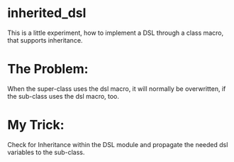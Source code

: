 inherited_dsl
=============

This is a little experiment, how to implement a DSL through a class macro, that supports inheritance.

The Problem: 
====

When the super-class uses the dsl macro, it will normally be overwritten, if the sub-class uses the dsl macro, too.

My Trick:
====

Check for Inheritance within the DSL module and propagate the needed dsl variables to the sub-class.
